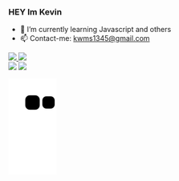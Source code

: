 ### HEY Im Kevin

- 🌱 I’m currently learning Javascript and others
- 📫  Contact-me: kwms1345@gmail.com


<div>
  <a href="https://github.com/keviwsilva">
  <img height="180em" src="https://github-readme-stats.vercel.app/api?username=keviwsilva&show_icons=true&theme=dark&include_all_commits=true&count_private=true"/>
  <img height="180em" src="https://github-readme-stats.vercel.app/api/top-langs/?username=keviwsilva&layout=compact&langs_count=7&theme=dark"/>
</div>
<!-- <div style="display: inline_block"><br> <img align="center" alt="keviw-Js" height="30" width="40" src="https://raw.githubusercontent.com/devicons/devicon/master/icons/javascript/javascript-plain.svg"> <img align="center" alt="keviw-HTML" height="30" width="40" src="https://raw.githubusercontent.com/devicons/devicon/master/icons/html5/html5-original.svg"> <img align="center" alt="keviw-CSS" height="30" width="40" src="https://raw.githubusercontent.com/devicons/devicon/master/icons/css3/css3-original.svg"> <img align="center" alt=keviw-Ts" height="30" width="40" src="https://raw.githubusercontent.com/devicons/devicon/master/icons/typescript/typescript-plain.svg"> </div> -->
  <div> 
  <a href = "mailto:kwms1345@gmail.com"><img src="https://img.shields.io/badge/-Gmail-%23333?style=for-the-badge&logo=gmail&logoColor=red" target="_blank"></a>
  <a href="https://www.linkedin.com/in/kevin-willians-monteiro-silva-0b096622b/" target="_blank"><img src="https://img.shields.io/badge/-LinkedIn-%230077B5?style=for-the-badge&logo=linkedin&logoColor=white" target="_blank"></a> 
 
  ![Snake animation](https://github.com/rafaballerini/rafaballerini/blob/output/github-contribution-grid-snake.svg)
 
</div>
